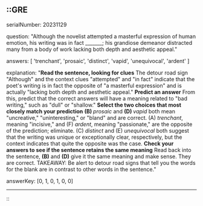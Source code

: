 ::GRE
---

serialNumber: 20231129

question: "Although the novelist attempted a masterful expression of human emotion, his writing was in fact _______; his grandiose demeanor distracted many from a body of work lacking both depth and aesthetic appeal."

answers: [
  'trenchant',
  'prosaic',
  'distinct',
  'vapid',
  'unequivocal',
  'ardent'
]

explanation: "<strong>Read the sentence, looking for clues</strong> The detour road sign \"Although\" and the context clues \"attempted\" and \"in fact\" indicate that the poet's writing is in fact the opposite of \"a masterful expression\" and is actually \"lacking both depth and aesthetic appeal.\" <strong>Predict an answer</strong> From this, predict that the correct answers will have a meaning related to \"bad writing,\" such as \"dull\" or \"shallow.\" <strong>Select the two choices that most closely match your prediction</strong> <strong>(B) </strong><i>prosaic</i> and <strong>(D) </strong><i>vapid</i> both mean \"uncreative,\" \"uninteresting,\" or \"bland\" and are correct. (A) <i>trenchant</i>, meaning \"incisive,\" and (F) <i>ardent</i>, meaning \"passionate,\" are the opposite of the prediction; eliminate. (C) <i>distinct</i> and (E) <i>unequivocal</i> both suggest that the writing was unique or exceptionally clear, respectively, but the context indicates that quite the opposite was the case. <strong>Check your answers to see if the sentence retains the same meaning</strong> Read back into the sentence, <strong>(B)</strong> and <strong>(D)</strong> give it the same meaning and make sense. They are correct. TAKEAWAY: Be alert to detour road signs that tell you the words for the blank are in contrast to other words in the sentence."

answerKey: [0, 1, 0, 1, 0, 0]

---
::